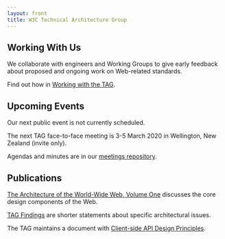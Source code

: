 ```yaml
---
layout: front
title: W3C Technical Architecture Group
---
```





<div class="row">
<div class="col-sm-4">

<h2><span class="glyphicon glyphicon-wrench" aria-hidden="true"></span> Working With Us</h2>

<p>We collaborate with engineers and Working Groups to give early feedback about proposed and ongoing work on Web-related standards.</p>

<p>Find out how in <a href="/workmode/">Working with the TAG</a>.</p>


</div>
<div class="col-sm-4">

<h2><span class="glyphicon glyphicon-calendar" aria-hidden="true"></span> Upcoming Events</h2>

<p>Our next public event is not currently scheduled.</p>

<p>The next TAG face-to-face meeting is 3-5 March 2020 in Wellington, New Zealand (invite only).</p>

<p>Agendas and minutes are in our <a href="https://github.com/w3ctag/meetings">meetings repository</a>.</p>

</div>
<div class="col-sm-4">

<h2><span class="glyphicon glyphicon-book" aria-hidden="true"></span> Publications</h2>

<p><a href="https://www.w3.org/TR/webarch/">The Architecture of the World-Wide Web, Volume One</a> discusses the core design components of the Web.</p>

<p><a href="/findings/">TAG Findings</a> are shorter statements about specific architectural issues.</p>

<p>The TAG maintains a document with <a href="https://w3ctag.github.io/design-principles/">Client-side API Design Principles</a>.</p>

</div>
</div>

